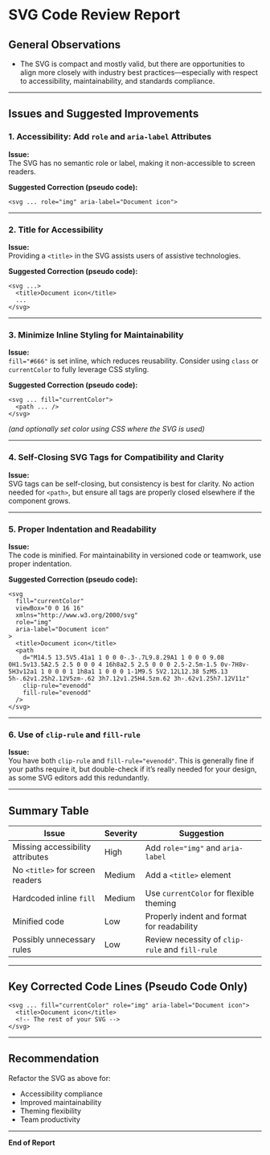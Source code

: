 # SVG Code Review Report

## General Observations
- The SVG is compact and mostly valid, but there are opportunities to align more closely with industry best practices—especially with respect to accessibility, maintainability, and standards compliance.

---

## Issues and Suggested Improvements

### 1. **Accessibility: Add `role` and `aria-label` Attributes**

**Issue:**  
The SVG has no semantic role or label, making it non-accessible to screen readers.

**Suggested Correction (pseudo code):**
```pseudo
<svg ... role="img" aria-label="Document icon">
```

---

### 2. **Title for Accessibility**

**Issue:**  
Providing a `<title>` in the SVG assists users of assistive technologies.

**Suggested Correction (pseudo code):**
```pseudo
<svg ...>
  <title>Document icon</title>
  ...
</svg>
```

---

### 3. **Minimize Inline Styling for Maintainability**

**Issue:**  
`fill="#666"` is set inline, which reduces reusability. Consider using `class` or `currentColor` to fully leverage CSS styling.

**Suggested Correction (pseudo code):**
```pseudo
<svg ... fill="currentColor">
  <path ... />
</svg>
```
*(and optionally set color using CSS where the SVG is used)*

---

### 4. **Self-Closing SVG Tags for Compatibility and Clarity**

**Issue:**  
SVG tags can be self-closing, but consistency is best for clarity. No action needed for `<path>`, but ensure all tags are properly closed elsewhere if the component grows.

---

### 5. **Proper Indentation and Readability**

**Issue:**  
The code is minified. For maintainability in versioned code or teamwork, use proper indentation.

**Suggested Correction (pseudo code):**
```pseudo
<svg
  fill="currentColor"
  viewBox="0 0 16 16"
  xmlns="http://www.w3.org/2000/svg"
  role="img"
  aria-label="Document icon"
>
  <title>Document icon</title>
  <path
    d="M14.5 13.5V5.41a1 1 0 0 0-.3-.7L9.8.29A1 1 0 0 0 9.08 0H1.5v13.5A2.5 2.5 0 0 0 4 16h8a2.5 2.5 0 0 0 2.5-2.5m-1.5 0v-7H8v-5H3v12a1 1 0 0 0 1 1h8a1 1 0 0 0 1-1M9.5 5V2.12L12.38 5zM5.13 5h-.62v1.25h2.12V5zm-.62 3h7.12v1.25H4.5zm.62 3h-.62v1.25h7.12V11z"
    clip-rule="evenodd"
    fill-rule="evenodd"
  />
</svg>
```
---

### 6. **Use of `clip-rule` and `fill-rule`**

**Issue:**  
You have both `clip-rule` and `fill-rule="evenodd"`. This is generally fine if your paths require it, but double-check if it’s really needed for your design, as some SVG editors add this redundantly.

---

## Summary Table

| Issue                              | Severity  | Suggestion                                 |
|-------------------------------------|-----------|---------------------------------------------|
| Missing accessibility attributes    | High      | Add `role="img"` and `aria-label`           |
| No `<title>` for screen readers     | Medium    | Add a `<title>` element                     |
| Hardcoded inline `fill`             | Medium    | Use `currentColor` for flexible theming      |
| Minified code                       | Low       | Properly indent and format for readability  |
| Possibly unnecessary rules          | Low       | Review necessity of `clip-rule` and `fill-rule` |

---

## Key Corrected Code Lines (Pseudo Code Only)

```pseudo
<svg ... fill="currentColor" role="img" aria-label="Document icon">
  <title>Document icon</title>
  <!-- The rest of your SVG -->
</svg>
```

---

## Recommendation

Refactor the SVG as above for:
- Accessibility compliance
- Improved maintainability
- Theming flexibility
- Team productivity

---

**End of Report**